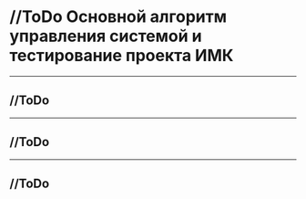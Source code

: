 # //ToDo Основной алгоритм управления системой и тестирование проекта ИМК <a name="7"></a>

****
## //ToDo <a name="71"></a>

****
## //ToDo <a name="72"></a>

****
## //ToDo <a name="73"></a>

